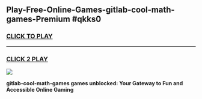 
## Play-Free-Online-Games-gitlab-cool-math-games-Premium #qkks0
<h3>
<a href="https://premium.freeplayer.one?title=gitlab-cool-math-games&ref=8M">CLICK TO PLAY</a></h3>
<hr>

<h3>
<a href="https://premium.freeplayer.one?title=gitlab-cool-math-games&ref=8M">CLICK 2 PLAY</a>
  
</h3>

<a href="https://premium.freeplayer.one?title=gitlab-cool-math-games&ref=8M"><img src="https://clearcache.store/games.png"></a>


**gitlab-cool-math-games games unblocked: Your Gateway to Fun and Accessible Online Gaming**
